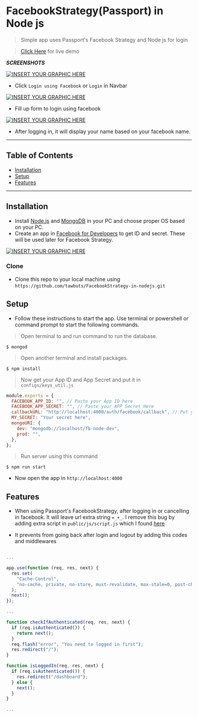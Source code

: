 # FacebookStrategy(Passport) in Node js

> Simple app uses Passport's Facebook Strategy and Node js for login

> <a href="https://app-fb-node.herokuapp.com/" target="_blank">Click Here</a> for live demo

***SCREENSHOTS***

[![INSERT YOUR GRAPHIC HERE](https://i.imgur.com/PcBJrXC.png)]()

- Click `Login using Facebook` or `Login` in Navbar

[![INSERT YOUR GRAPHIC HERE](https://i.imgur.com/9vw5nrt.png)]()

- Fill up form to login using facebook

[![INSERT YOUR GRAPHIC HERE](https://i.imgur.com/eI3GqMu.png)]()

- After logging in, it will display your name based on your facebook name.

---

## Table of Contents 

- [Installation](#installation)
- [Setup](#setup)
- [Features](#features)

---

## Installation

- Install <a href="https://nodejs.org/en/download/" target="_blank">Node.js</a> and <a href="https://www.mongodb.com/download-center/community" target="_blank">MongoDB</a> in your PC and choose proper OS based on your PC.
- Create an app in <a href="https://developers.facebook.com/" target="_blank">Facebook for Developers</a> to get ID and secret. These will be used later for Facebook Strategy.

[![INSERT YOUR GRAPHIC HERE](https://i.imgur.com/WJitVai.png)]()

### Clone

- Clone this repo to your local machine using `https://github.com/tawbuts/FacebookStrategy-in-nodejs.git`

## Setup

- Follow these instructions to start the app. Use terminal or powershell or command prompt to start the following commands.

> Open terminal to and run command to run the database.

```shell
$ mongod
```

> Open another terminal and install packages. 

```shell
$ npm install
```

> Now get your App ID and App Secret and put it in `configs/keys_util.js`

```javascript
module.exports = {
  FACEBOOK_APP_ID: "", // Paste your App ID here
  FACEBOOK_APP_SECRET: "", // Paste your APP Secret Here
  callbackURL: "http://localhost:4000/auth/facebook/callback", // Put your callback url here 
  MY_SECRET: "Your secret here",
  mongoURI: {
    dev: "mongodb://localhost/fb-node-dev",
    prod: "",
  },
};
```

> Run server using this command

```shell
$ npm run start
```

- Now open the app in `http://localhost:4000`

## Features

- When using Passport's FacebookStrategy, after logging in or cancelling in facebook. It will leave url extra string `=_+_`. I remove this bug by adding extra script in `public/js/script.js` which I found <a href="https://github.com/jaredhanson/passport-facebook/issues/12" target="_blank">here</a>

- It prevents from going back after login and logout by adding this codes and middlewares

```javascript

...

app.use(function (req, res, next) {
  res.set(
    "Cache-Control",
    "no-cache, private, no-store, must-revalidate, max-stale=0, post-check=0, pre-check=0"
  );
  next();
});

...

function checkIfAuthenticated(req, res, next) {
  if (req.isAuthenticated()) {
    return next();
  }
  req.flash("error", "You need to logged in first");
  res.redirect("/");
}

function isLoggedIn(req, res, next) {
  if (req.isAuthenticated()) {
    res.redirect("/dashboard");
  } else {
    next();
  }
}

...

```
